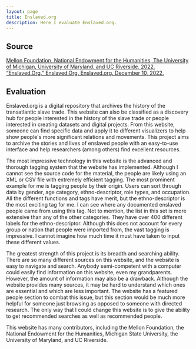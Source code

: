 ```yaml
---
layout: page
title: Enslaved.org
description: Here I evaluate Enslaved.org.
---
```

## Source

[Mellon Foundation, National Endowment for the Humanities, The University of Michigan, University of Maryland, and UC Riverside. 2022. “Enslaved.Org.” Enslaved.Org. Enslaved.org. December 10, 2022.](https://enslaved.org/references/.)

## Evaluation

Enslaved.org is a digital repository that archives the history of the transatlantic slave trade. This website can also be classified as a discovery hub for people interested in the history of the slave trade or people interested in creating datasets and digital projects. From this website, someone can find specific data and apply it to different visualizers to help show people's more significant relations and movements. This project aims to archive the stories and lives of enslaved people with an easy-to-use interface and help researchers (among others) find excellent resources. 

The most impressive technology in this website is the advanced and thorough tagging system that the website has implemented. Although I cannot see the source code for the material, the people are likely using an XML or CSV file with extremely efficient tagging. The most prominent example for me is tagging people by their origin. Users can sort through data by gender, age category, ethno-descriptor, role types, and occupation. All the different functions and tags have merit, but the ethno-descriptor is the most exciting tag for me. I can see where any documented enslaved people came from using this tag. Not to mention, the list in this set is more extensive than any of the other categories. They have over 400 different labels for the ethno-descriptor. Although this does not account for every group or nation that people were imported from, the vast tagging is impressive. I cannot imagine how much time it must have taken to input these different values. 

The greatest strength of this project is its breadth and searching ability. There are so many different sources on this website, and the website is easy to navigate and search. Anybody semi-competent with a computer could easily find information on this website, even my grandparents. However, the amount of information may also be a drawback. Although the website provides many sources, it may be hard to understand which ones are essential and which are less important. The website has a featured people section to combat this issue, but this section would be much more helpful for someone just browsing as opposed to someone with directed research. The only way that I could change this website is to give the ability to get recommended searches as well as recommended people.

This website has many contributors, including the Mellon Foundation, the National Endowment for the Humanities, Michigan State University, the University of Maryland, and UC Riverside. 